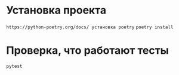# Установка проекта
```https://python-poetry.org/docs/ установка poetry```
```poetry install```

# Проверка, что работают тесты
```pytest```
